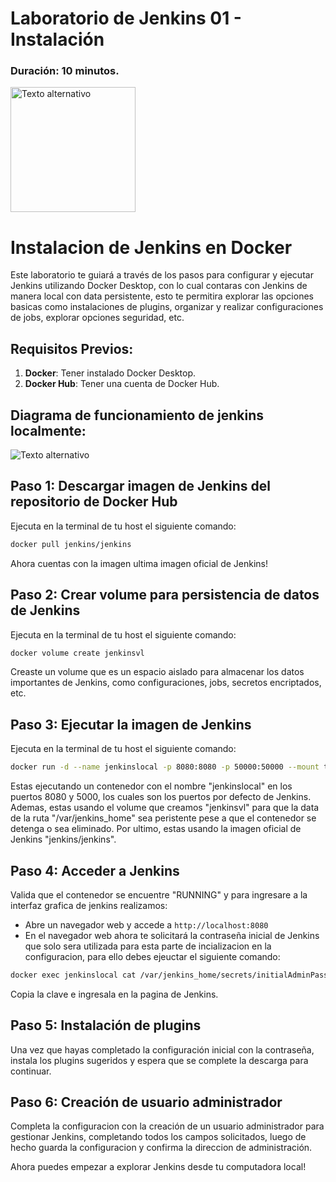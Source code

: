 # Laboratorio de Jenkins 01 - Instalación
### Duración: 10 minutos.
<img src="https://www.jenkins.io/images/logos/hyderabad/hyderabad256.png" alt="Texto alternativo" width="200"/>

# Instalacion de Jenkins en Docker

Este laboratorio te guiará a través de los pasos para configurar y ejecutar Jenkins utilizando Docker Desktop, con lo cual contaras con Jenkins de manera local con data persistente, esto te permitira explorar las opciones basicas como instalaciones de plugins, organizar y realizar configuraciones de jobs, explorar opciones seguridad, etc.

## Requisitos Previos:

1. **Docker**: Tener instalado Docker Desktop.
2. **Docker Hub**: Tener una cuenta de Docker Hub.

## Diagrama de funcionamiento de jenkins localmente:

<img src="https://github.com/munozhassel/jenkins-learning/blob/main/img/jenkins-labs-lab-01.1.drawio.svg" alt="Texto alternativo">


## Paso 1: Descargar imagen de Jenkins del repositorio de Docker Hub

Ejecuta en la terminal de tu host el siguiente comando:

```bash
docker pull jenkins/jenkins
```

Ahora cuentas con la imagen ultima imagen oficial de Jenkins!

## Paso 2: Crear volume para persistencia de datos de Jenkins

Ejecuta en la terminal de tu host el siguiente comando:

```bash
docker volume create jenkinsvl
```

Creaste un volume que es un espacio aislado para almacenar los datos importantes de Jenkins, como configuraciones, jobs, secretos encriptados, etc.

## Paso 3: Ejecutar la imagen de Jenkins

Ejecuta en la terminal de tu host el siguiente comando:

```bash
docker run -d --name jenkinslocal -p 8080:8080 -p 50000:50000 --mount type=volume,src=jenkinsvl,dst=/var/jenkins_home jenkins/jenkins
```

Estas ejecutando un contenedor con el nombre "jenkinslocal" en los puertos 8080 y 5000, los cuales son los puertos por defecto de Jenkins. Ademas, estas usando el volume que creamos "jenkinsvl" para que la data de la ruta "/var/jenkins_home" sea peristente pese a que el contenedor se detenga o sea eliminado. Por ultimo, estas usando la imagen oficial de Jenkins "jenkins/jenkins".

## Paso 4: Acceder a Jenkins

Valida que el contenedor se encuentre "RUNNING" y para ingresare a la interfaz grafica de jenkins realizamos:

- Abre un navegador web y accede a `http://localhost:8080`
- En el navegador web ahora te solicitará la contraseña inicial de Jenkins que solo sera utilizada para esta parte de incializacion en la configuracion, para ello debes ejeuctar el siguiente comando:

```bash
docker exec jenkinslocal cat /var/jenkins_home/secrets/initialAdminPassword
```

Copia la clave e ingresala en la pagina de Jenkins.

## Paso 5: Instalación de plugins

Una vez que hayas completado la configuración inicial con la contraseña, instala los plugins sugeridos y espera que se complete la descarga para continuar.

## Paso 6: Creación de usuario administrador

Completa la configuracion con la creación de un usuario administrador para gestionar Jenkins, completando todos los campos solicitados, luego de hecho guarda la configuracion y confirma la direccion de administración.

Ahora puedes empezar a explorar Jenkins desde tu computadora local!